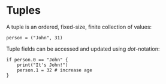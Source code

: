 # Tuples

A tuple is an ordered, fixed-size, finite collection of values:

```flame
person = ("John", 31)
```

Tuple fields can be accessed and updated using *dot*-notation:

```flame
if person.0 == "John" {
    print("It's John!")
    person.1 = 32 # increase age
}
```

